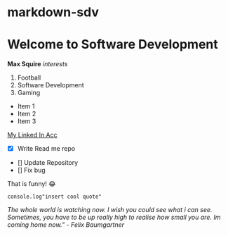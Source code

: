 # markdown-sdv

# Welcome to Software Development

**Max Squire**
*interests*

1. Football
2. Software Development
3. Gaming

- Item 1
- Item 2
- Item 3

[My Linked In Acc](https://www.linkedin.com/in/max-squire-10770a232/)


- [x] Write Read me repo
- [] Update Repository
- [] Fix bug

That is funny! :joy:

`console.log"insert cool quote"`

*The whole world is watching now. I wish you could see what i can see. Sometimes, you have to be up really high to realise how small you are. Im coming home now.” - Felix Baumgartner*
